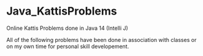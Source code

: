 # Java_KattisProblems
 Online Kattis Problems done in Java 14 (Intelli J)

 All of the following problems have been done in association with classes or on my own time for
 personal skill developement.
